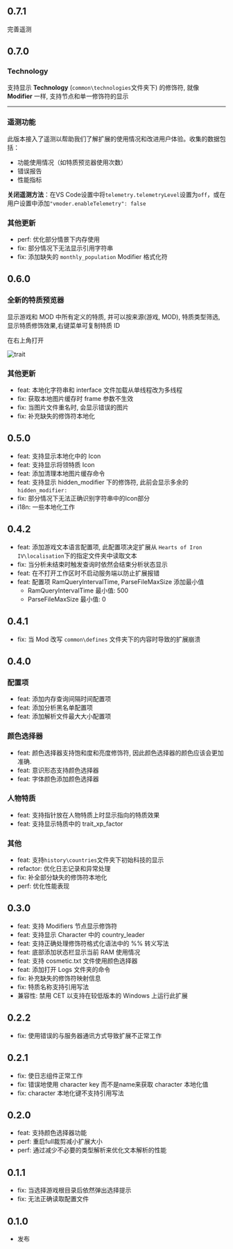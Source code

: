 ## 0.7.1

完善遥测

## 0.7.0

### Technology

支持显示 **Technology** (`common\technologies`文件夹下) 的修饰符, 就像 **Modifier** 一样, 支持节点和单一修饰符的显示

---

### 遥测功能

此版本接入了遥测以帮助我们了解扩展的使用情况和改进用户体验。收集的数据包括：

- 功能使用情况（如特质预览器使用次数）
- 错误报告
- 性能指标

**关闭遥测方法**：在VS Code设置中将`telemetry.telemetryLevel`设置为`off`，或在用户设置中添加`"vmoder.enableTelemetry": false`

### 其他更新

- perf: 优化部分情景下内存使用
- fix: 部分情况下无法显示引用字符串
- fix: 添加缺失的 `monthly_population` Modifier 格式化符

## 0.6.0

### 全新的特质预览器

显示游戏和 MOD 中所有定义的特质, 并可以按来源(游戏, MOD), 特质类型筛选, 显示特质修饰效果,右键菜单可复制特质 ID

在右上角打开

![trait](https://www.helloimg.com/i/2025/03/12/67d18f36cdfaf.png)

### 其他更新

- feat: 本地化字符串和 interface 文件加载从单线程改为多线程
- fix: 获取本地图片缓存时 frame 参数不生效
- fix: 当图片文件重名时, 会显示错误的图片
- fix: 补充缺失的修饰符本地化

## 0.5.0

- feat: 支持显示本地化中的 Icon
- feat: 支持显示将领特质 Icon
- feat: 添加清理本地图片缓存命令
- feat: 支持显示 hidden_modifier 下的修饰符, 此前会显示多余的 `hidden_modifier:`
- fix: 部分情况下无法正确识别字符串中的Icon部分
- i18n: 一些本地化工作

## 0.4.2

- feat: 添加游戏文本语言配置项, 此配置项决定扩展从 `Hearts of Iron IV\localisation`下的指定文件夹中读取文本
- fix: 当分析未结束时触发查询时依然会结束分析状态显示
- feat: 在不打开工作区时不启动服务端以防止扩展报错
- feat: 配置项 RamQueryIntervalTime, ParseFileMaxSize 添加最小值
  - RamQueryIntervalTime 最小值: 500
  - ParseFileMaxSize 最小值: 0

## 0.4.1

- fix: 当 Mod 改写 `common\defines` 文件夹下的内容时导致的扩展崩溃

## 0.4.0

### 配置项

- feat: 添加内存查询间隔时间配置项
- feat: 添加分析黑名单配置项
- feat: 添加解析文件最大大小配置项

### 颜色选择器

- feat: 颜色选择器支持饱和度和亮度修饰符, 因此颜色选择器的颜色应该会更加准确.
- feat: 意识形态支持颜色选择器
- feat: 字体颜色添加颜色选择器

### 人物特质

- feat: 支持指针放在人物特质上时显示指向的特质效果
- feat: 支持显示特质中的 trait_xp_factor

### 其他

- feat: 支持`history\countries`文件夹下初始科技的显示
- refactor: 优化日志记录和异常处理
- fix: 补全部分缺失的修饰符本地化
- perf: 优化性能表现

## 0.3.0

- feat: 支持 Modifiers 节点显示修饰符
- feat: 支持显示 Character 中的 country_leader
- feat: 支持正确处理修饰符格式化语法中的 %% 转义写法
- feat: 底部添加状态栏显示当前 RAM 使用情况
- feat: 支持 cosmetic.txt 文件使用颜色选择器
- feat: 添加打开 Logs 文件夹的命令
- fix: 补充缺失的修饰符映射信息
- fix: 特质名称支持引用写法
- 兼容性: 禁用 CET 以支持在较低版本的 Windows 上运行此扩展

## 0.2.2

- fix: 使用错误的与服务器通讯方式导致扩展不正常工作

## 0.2.1

- fix: 使日志组件正常工作
- fix: 错误地使用 character key 而不是name来获取 character 本地化值
- fix: character 本地化键不支持引用写法

## 0.2.0

- feat: 支持颜色选择器功能
- perf: 重启full裁剪减小扩展大小
- perf: 通过减少不必要的类型解析来优化文本解析的性能

## 0.1.1

- fix: 当选择游戏根目录后依然弹出选择提示
- fix: 无法正确读取配置文件

## 0.1.0

- 发布
